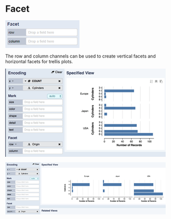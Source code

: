 # Facet

![Facet Encoding Channels](../.gitbook/assets/facet.PNG)

The row and column channels can be used to create vertical facets and horizontal facets for trellis plots.

![Row is used for vertical facets.](../.gitbook/assets/facet1.png)

![Column is used for horizontal facets.](../.gitbook/assets/facet2.png)



